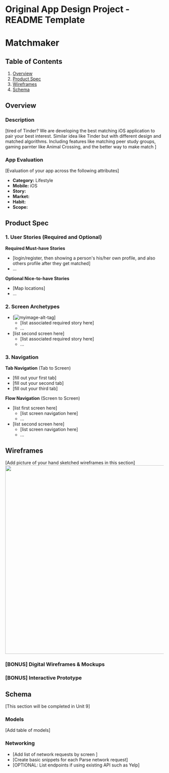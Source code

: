 Original App Design Project - README Template
===

# Matchmaker

## Table of Contents
1. [Overview](#Overview)
1. [Product Spec](#Product-Spec)
1. [Wireframes](#Wireframes)
2. [Schema](#Schema)

## Overview
### Description
[tired of Tinder? We are developing the best matching iOS application to pair your best interest. Similar idea like Tinder but with different design and matched algorithms. Including features like matching peer study groups, gaming parnter like Animal Crossing, and  the better way to make match ]

### App Evaluation
[Evaluation of your app across the following attributes]
- **Category:** Lifestyle
- **Mobile:** iOS
- **Story:**
- **Market:**
- **Habit:**
- **Scope:**

## Product Spec

### 1. User Stories (Required and Optional)

**Required Must-have Stories**

* [login/register, then showing a person's his/her own profile, and also others profile after they get matched]
* ...

**Optional Nice-to-have Stories**

* [Map locations]
* ...

### 2. Screen Archetypes

* [![myimage-alt-tag](https://i.imgur.com/875rLDp.png)]
   * [list associated required story here]
   * ...
* [list second screen here]
   * [list associated required story here]
   * ...

### 3. Navigation

**Tab Navigation** (Tab to Screen)

* [fill out your first tab]
* [fill out your second tab]
* [fill out your third tab]

**Flow Navigation** (Screen to Screen)

* [list first screen here]
   * [list screen navigation here]
   * ...
* [list second screen here]
   * [list screen navigation here]
   * ...

## Wireframes
[Add picture of your hand sketched wireframes in this section]
<img src="https://i.imgur.com/7JP6efm.jpg" width=600>

### [BONUS] Digital Wireframes & Mockups

### [BONUS] Interactive Prototype

## Schema 
[This section will be completed in Unit 9]
### Models
[Add table of models]
### Networking
- [Add list of network requests by screen ]
- [Create basic snippets for each Parse network request]
- [OPTIONAL: List endpoints if using existing API such as Yelp]
